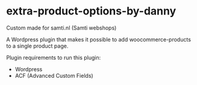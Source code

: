 # extra-product-options-by-danny
Custom made for samti.nl (Samti webshops)

A Wordpress plugin that makes it possible to add woocommerce-products to a single product page.

Plugin requirements to run this plugin:
- Wordpress
- ACF (Advanced Custom Fields)
